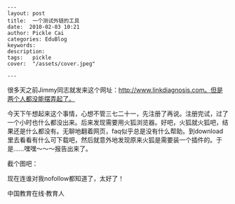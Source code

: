 
    ---
    layout: post  
    title:  一个测试外链的工具  
    date:  2010-02-03 10:21  
    author: Pickle Cai  
    categories: EduBlog  
    keywords: 
    description:   
    tags:	pickle   
    cover:  "/assets/cover.jpeg"  

    ---  
    
很多天之前Jimmy同志就发来这个网址：http://www.linkdiagnosis.com。但是两个人都没能摆弄起了。



今天下午想起来这个事情，心想不管三七二十一，先注册了再说。注册完试，过了一个小时也什么都没出来。后来发现需要用火狐浏览器。好吧，火狐就火狐吧，结果还是什么都没有。无聊地翻着网页，faq似乎总是没有什么帮助。到download里去看看有什么可下载吧，然后就意外地发现原来火狐是需要装一个插件的。于是……嘿嘿～～～报告出来了。



截个图吧：







现在连谁对我nofollow都知道了，太好了！



		    
 中国教育在线·教育人

